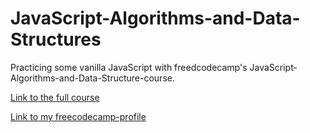 # JavaScript-Algorithms-and-Data-Structures

Practicing some vanilla JavaScript with freedcodecamp's JavaScript-Algorithms-and-Data-Structure-course.

[Link to the full course](https://www.freecodecamp.org/learn/javascript-algorithms-and-data-structures-v8/)

[Link to my freecodecamp-profile](https://www.freecodecamp.org/RolandHesse)
